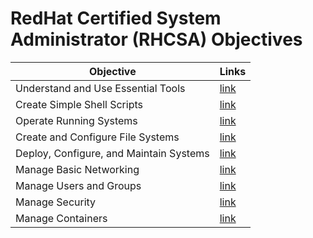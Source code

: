 # RedHat Certified System Administrator (RHCSA) Objectives
| Objective | Links |
| --------- | ----|
| Understand and Use Essential Tools | [link](Understand-and-use-essential-tools/Objectives.md) |
| Create Simple Shell Scripts | [link](Create-Simple-Shell-Scripts/Objectives.md) |
| Operate Running Systems | [link](Operate-running-systems/Objectives.md) |
| Create and Configure File Systems | [link](Create-and-Configure-File-systems/Objectives.md) |
| Deploy, Configure, and Maintain Systems | [link](Deploy-configure-and-maintain-systems/Objectives.md) |
| Manage Basic Networking | [link](Manage-basic-networking/Objectives.md) |
| Manage Users and Groups | [link](Manage-users-and-groups/Objectives.md) |
| Manage Security | [link](Manage-security/Objectives.md) |
| Manage Containers | [link](Manage-containers/Objectives.md) |